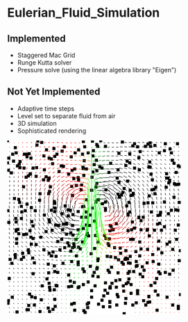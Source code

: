 # Eulerian_Fluid_Simulation

## Implemented
* Staggered Mac Grid
* Runge Kutta solver
* Pressure solve (using the linear algebra library "Eigen")

## Not Yet Implemented
* Adaptive time steps
* Level set to separate fluid from air
* 3D simulation
* Sophisticated rendering

![](images/fluid.gif "Fluid Simulation")